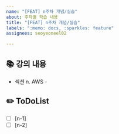 ```yaml
---
name: "[FEAT] n주차 개념/실습"
about: 주차별 학습 내용
title: "[FEAT] n주차 개념/실습"
labels: ":memo: docs, :sparkles: feature"
assignees: seoyeoneel02

---
```


## 📚 강의 내용
- 섹션 n. AWS - 

## ✏️ ToDoList
- [ ] [n-1] 
- [ ] [n-2]
